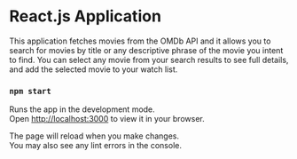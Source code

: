 # React.js Application

This application fetches movies from the OMDb API and it allows you to search for movies by title or any descriptive phrase of the movie you intent to find.  You can select any movie from your search results to see full details, and add the selected movie to your watch list.

### `npm start`

Runs the app in the development mode.\
Open [http://localhost:3000](http://localhost:3000) to view it in your browser.

The page will reload when you make changes.\
You may also see any lint errors in the console.
